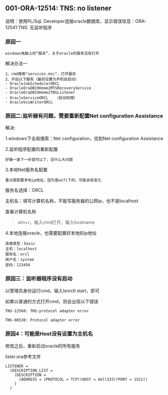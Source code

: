 ## 001-ORA-12514: TNS: no listener

说明：使用PL/SqL Developer连接oracle数据库，显示错误信息：ORA-12541:TNS: 无监听程序

### 原因一
```text
windows电脑上的“服务”，关于oracle的服务没有打开
```
解决办法一
```text
1、cmd搜索"services.msc"，打开服务
2、开启以下服务（最好设置为开机自启动）
- OracleJobSchedulerORCL
- OracleOraDB19Home2MTSRecoveryService
- OracleOraDB19Home2TNSListener
- OracleServiceORCL   （启动较慢）
- OracleVssWriterORCL
```


### 原因二:监听器有问题，需要重新配置Net configuration Assistance

解决:

1.windows下全局搜索：Net configuration，找到Net configuration Assistance

2.监听程序配置的重新配置
```text
好像一直下一步就可以了，没什么大问题
```
3.本地Net服务名配置
```text
重点是配置本地ip地址，因为是wifi下的，可能会有变化
```

服务名选择：ORCL

主机名：填写计算机名称，不能写服务器的公网ip，也不是localhost

查看计算机名称
> win+r，输入cmd打开，输入hostname

4.本地连接oracle，也需要配置好本地的ip地址

```text
连接类型：basic
主机：localhost
服务名：orcl
用户名：system
密码：123456
```

### 原因三：监听器程序没有启动

以管理员身份运行cmd，输入lsnrctl start，即可

如果以普通的方式打开cmd，则会出现以下错误
```txt
TNS-12560: TNS:protocol adapter error  

TNS-00530: Protocol adapter error
```


###  原因4：可能是Host没有设置为主机名

修改之后，重新启动oracle的所有服务

lister.ora参考文件

```text
LISTENER =
  (DESCRIPTION_LIST =
    (DESCRIPTION =
      (ADDRESS = (PROTOCOL = TCP)(HOST = dell333)(PORT = 1521))
    )
  )

```

